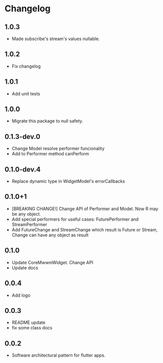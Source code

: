 # Changelog

## 1.0.3

* Made subscribe's stream's values nullable.

## 1.0.2

* Fix changelog

## 1.0.1

* Add unit tests

## 1.0.0

* Migrate this package to null safety.

## 0.1.3-dev.0

* Change Model resolve performer funcionality
* Add to Performer method canPerform

## 0.1.0-dev.4

* Replace dynamic type in WidgetModel's errorCallbacks

## 0.1.0+1

* [BREAKING CHANGE!] Change API of Performer and Model. Now R may be any object.
* Add special performers for useful cases: FuturePerformer and StreamPerformer
* Add FutureChange<R> and StreamChange<R> which result is Future<R> or Stream<R>, Change<R> can have any object as result
  
## 0.1.0

* Update CoreMwwmWidget. Change API
* Update docs

## 0.0.4 

* Add logo

## 0.0.3
* README update
* fix some class docs

## 0.0.2

* Software architectural pattern for flutter apps.
